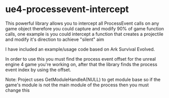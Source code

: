 # ue4-processevent-intercept

This powerful library allows you to intercept all ProcessEvent calls on any game object therefore you could capture and modify 90% of game function calls, one example is you could intercept a function that creates a projectile and modify it's direction to achieve "silent" aim

I have included an example/usage code based on Ark Survival Evolved.

In order to use this you must find the process event offset for the unreal engine 4 game you're working on, after that the library finds the process event index by using the offset.

Note: Project uses GetModuleHandleA(NULL) to get module base so if the game's module is not the main module of the process then you must change this
